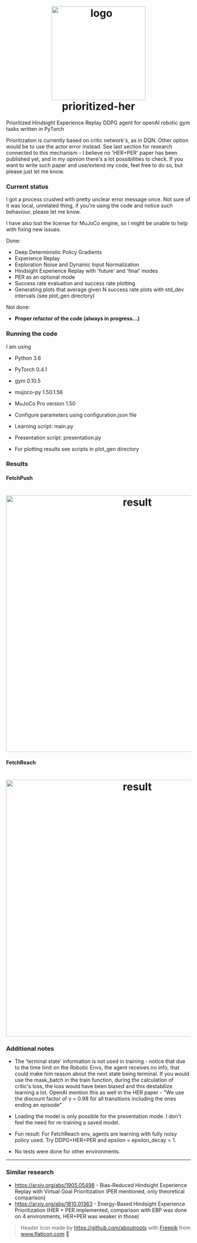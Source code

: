 <h1 align="center">
  <img src="https://github.com/filipolszewski/prioritized-her/blob/master/static/img/logo.png" alt="logo" width="256"></br>
  prioritized-her
</h1>

Prioritized Hindsight Experience Replay DDPG agent for openAI robotic gym tasks written in PyTorch

Prioritization is currently based on critic network's, as in DQN. Other option would be to use the actor error instead. See last section for research connected to this mechanism - I believe no 'HER+PER' paper has been published yet, and in my opinion there's a lot possibilities to check. If you want to write such paper and use/extend my code, feel free to do so, but please just let me know.

### Current status

I got a process crushed with pretty unclear error message once. Not sure of it was local, unrelated thing, if you're 
using the code and notice such behaviour, please let me know.

I have also lost the license for MuJoCo engine, so I might be unable to help with fixing new issues.

Done:
- Deep Deterministic Policy Gradients
- Experience Replay
- Exploration Noise and Dynamic Input Normalization
- Hindsight Experience Replay with 'future' and 'final' modes
- PER as an optional mode
- Success rate evaluation and success rate plotting
- Generating plots that average given N success rate plots with std_dev intervals (see plot_gen directory)

Not done:
- **Proper refactor of the code (always in progress...)**

### Running the code

I am using 
- Python 3.6
- PyTorch 0.4.1 
- gym 0.10.5
- mujoco-py 1.50.1.56
- MuJoCo Pro version 1.50

- Configure parameters using configuration.json file

- Learning script: main.py

- Presentation script: presentation.py

- For plotting results see scripts in plot_gen directory

### Results

#### FetchPush

<h1 align="center">
  <img src="https://github.com/filipolszewski/prioritized-her/blob/master/static/img/result_push.png" alt="result" width="700"></br>
</h1>

#### FetchReach

<h1 align="center">
  <img src="https://github.com/filipolszewski/prioritized-her/blob/master/static/img/result_reach.png" alt="result" width="700"></br>
</h1>

### Additional notes

- The 'terminal state' information is not used in training - notice that due to the time limit on the Robotic Envs, the agent receives no info, that could make him reason about the next state being terminal. 
If you would use the mask_batch in the train function, during the calculation of critic's loss, the loss would have been biased and this destabilize learning a lot.
OpenAI mention this as well in the HER paper - "We use the discount factor of γ = 0.98 for all transitions including the ones ending an episode"

- Loading the model is only possible for the presentation mode. I don't feel the need for re-training a saved model.

- Fun result: For FetchReach env, agents are learning with fully noisy policy
 used. Try DDPG+HER+PER and epsilon = epsilon_decay = 1.
 
- No tests were done for other environments.
---

### Similar research

- https://arxiv.org/abs/1905.05498 - Bias-Reduced Hindsight Experience Replay with Virtual Goal Prioritization (PER mentioned, only theoretical comparison)
- https://arxiv.org/abs/1810.01363 - Energy-Based Hindsight Experience Prioritization (HER + PER implemented, comparison with EBP was done on 4 environments, HER+PER was weaker in those)

> Header icon made by https://github.com/aboutroots with [Freepik](https://www.freepik.com/) from www.flaticon.com :rat:

